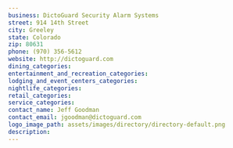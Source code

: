 ```yaml
---
business: DictoGuard Security Alarm Systems
street: 914 14th Street
city: Greeley
state: Colorado
zip: 80631
phone: (970) 356-5612
website: http://dictoguard.com
dining_categories: 
entertainment_and_recreation_categories: 
lodging_and_event_centers_categories: 
nightlife_categories: 
retail_categories: 
service_categories: 
contact_name: Jeff Goodman
contact_email: jgoodman@dictoguard.com
logo_image_path: assets/images/directory/directory-default.png
description: 
---
```

